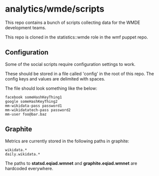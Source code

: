 # analytics/wmde/scripts

This repo contains a bunch of scripts collecting data for the WMDE development teams.

This repo is cloned in the statistics::wmde role in the wmf puppet repo.

## Configuration

Some of the social scripts require configuration settings to work.

These should be stored in a file called 'config' in the root of this repo.
The config keys and values are delimited with spaces.

The file should look something like the below:

    facebook someHashKeyThing1
    google someHashKeyThing2
    mm-wikidata-pass password1
    mm-wikidatatech-pass password2
    mm-user foo@bar.baz

## Graphite

Metrics are currently stored in the following paths in graphite:

    wikidata.*
    daily.wikidata.*

The paths to **statsd.eqiad.wmnet** and **graphite.eqiad.wmnet** are hardcoded everywhere.